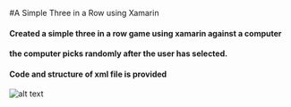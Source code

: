 #A Simple Three in a Row using Xamarin

#### Created a simple three in a row game using xamarin against a computer
#### the computer picks randomly after the user has selected.
#### Code and structure of xml file is provided

![alt text](https://drive.google.com/file/d/1Uz0iQJdV0zln-lhRIuI1Q30mvlmHfJtB/view?usp=sharing)